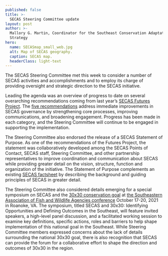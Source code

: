 ```yaml
---
published: false
title: >-
  SECAS Steering Committee update
layout: post
author: >-
  Mallory G. Martin, Coordinator for the Southeast Conservation Adaptation
  Strategy
hero:
  name: SECASmap_small_web.jpg
  alt: Map of SECAS geography.
  caption: SECAS map.
  headerClass: light-text
---
```


The SECAS Steering Committee met this week to consider a number of SECAS activities and accomplishments and to employ its charge of providing oversight and strategic direction to the SECAS initiative. 

Leading the agenda was an overview of progress to date on several overarching recommendations coming from last year’s [SECAS Futures Project](http://secassoutheast.org/pdf/SECAS_Futures_final_report_March_2021.pdf). The [five recommendations](http://secassoutheast.org/2021/01/15/Preliminary-recommendations-from-the-SECAS-Futures-Project.html) address immediate improvements in SECAS governance by strengthening core processes, improving communications, and broadening engagement. Progress has been made in each category, and the Steering Committee will continue to be engaged in supporting the implementation.<!--more-->  

The Steering Committee also endorsed the release of a SECAS Statement of Purpose. As one of the recommendations of the Futures Project, the statement was collaboratively developed among the SECAS Points of Contact, SECAS staff, Steering Committee, and other partnership representatives to improve coordination and communication about SECAS while providing greater detail on the vision, structure, function and organization of the initiative. The Statement of Purpose complements an existing [SECAS factsheet](http://secassoutheast.org/pdf/SECASFactsheet_4-27-2021_web.pdf) by describing the background and guiding principles of SECAS in greater detail.  

The Steering Committee also considered details emerging for a special symposium on SECAS and the [30x30 conservation goal](https://www.doi.gov/sites/doi.gov/files/report-conserving-and-restoring-america-the-beautiful-2021.pdf) at [the Southeastern Association of Fish and Wildlife Agencies conference](http://www.seafwa.org/conference/overview/) October 17-20, 2021 in Roanoke, VA. The symposium, titled SECAS and 30x30: Identifying Opportunities and Defining Outcomes in the Southeast, will feature invited speakers, a high-level panel discussion, and a facilitated working session to examine key definitions, specific actions, roles and barriers to help shape implementation of this national goal in the Southeast. While Steering Committee members expressed concerns about the lack of details surrounding the national 30x30 goal, there is also recognition that SECAS can provide the forum for a collaborative effort to shape the direction and outcomes of 30x30 in the region.  
